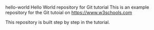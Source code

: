 hello-world
Hello World repository for Git tutorial
This is an example repository for the Git tutoial on https://www.w3schools.com

This repository is built step by step in the tutorial.
